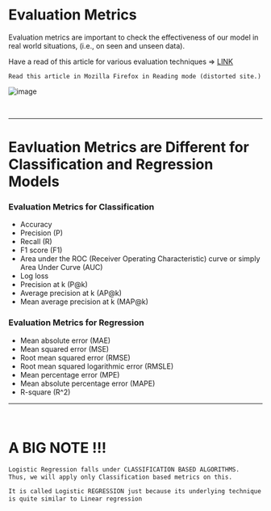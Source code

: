 # Evaluation Metrics

Evaluation metrics are important to check the effectiveness of our model in real world situations, (i.e., on seen and unseen data).

Have a read of this article for various evaluation techniques => [LINK](https://www.kdnuggets.com/2020/05/model-evaluation-metrics-machine-learning.html)

```
Read this article in Mozilla Firefox in Reading mode (distorted site.)
```

![image](https://user-images.githubusercontent.com/76818035/173253461-e0caa5e1-5137-4216-8980-779778f2ab48.png)

<br><hr>

# Eavluation Metrics are Different for Classification and Regression Models

### Evaluation Metrics for Classification
- Accuracy
- Precision (P)
- Recall (R)
- F1 score (F1)
- Area under the ROC (Receiver Operating Characteristic) curve or simply Area Under Curve (AUC)
- Log loss
- Precision at k (P@k)
- Average precision at k (AP@k)
- Mean average precision at k (MAP@k)

### Evaluation Metrics for Regression
- Mean absolute error (MAE)
- Mean squared error (MSE)
- Root mean squared error (RMSE)
- Root mean squared logarithmic error (RMSLE)
- Mean percentage error (MPE)
- Mean absolute percentage error (MAPE)
- R-square (R^2)

<hr><br>

# A BIG NOTE !!!

```md
Logistic Regression falls under CLASSIFICATION BASED ALGORITHMS. 
Thus, we will apply only Classification based metrics on this.

It is called Logistic REGRESSION just because its underlying technique 
is quite similar to Linear regression
```
